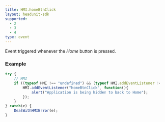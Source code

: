 ```yaml
---
title: HMI.homeBtnClick
layout: headunit-sdk
supported:
  - 2
  - 3
  - 4
type: event
---
```

Event triggered whenever the *Home* button is pressed.

### Example

```javascript
try {
	// HMI
	if ((typeof HMI !== "undefined") && (typeof HMI.addEventListener !== "undefined")) {
		HMI.addEventListener("homeBtnClick", function(){
			alert("Application is being hidden to back to Home");
		});
	}
} catch(e) {
	DealWithHMIError(e);
}
```